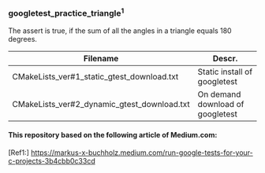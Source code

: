 ### googletest_practice_triangle<sup>1</sup>

 The assert is true, if the sum of all the angles in a triangle equals 180 degrees.


|Filename | Descr. |
|---------|-----|
|CMakeLists_ver#1_static_gtest_download.txt| Static install of googletest|
|CMakeLists_ver#2_dynamic_gtest_download.txt| On demand download of googletest|

#### This repository based on the following article of Medium.com:
[Ref1:] 
https://markus-x-buchholz.medium.com/run-google-tests-for-your-c-projects-3b4cbb0c33cd

